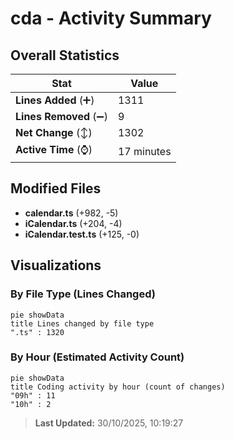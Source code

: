 # cda - Activity Summary 

## Overall Statistics

| Stat                   | Value                                                             |
| ---------------------- | ----------------------------------------------------------------- |
| **Lines Added** (➕)   | 1311                                          |
| **Lines Removed** (➖) | 9                                        |
| **Net Change** (↕)    | 1302                |
| **Active Time** (⌚)   | 17 minutes |


## Modified Files
- **calendar.ts** (+982, -5)
- **iCalendar.ts** (+204, -4)
- **iCalendar.test.ts** (+125, -0)

## Visualizations

### By File Type (Lines Changed)

```mermaid
pie showData
title Lines changed by file type
".ts" : 1320
```

### By Hour (Estimated Activity Count)

```mermaid
pie showData
title Coding activity by hour (count of changes)
"09h" : 11
"10h" : 2
```


> **Last Updated:** 30/10/2025, 10:19:27